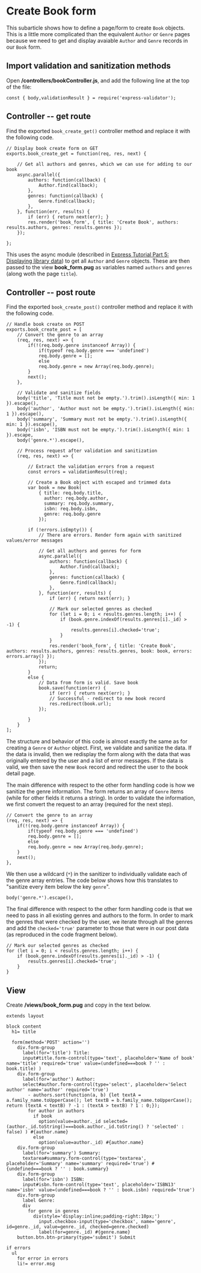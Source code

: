 # Create Book form

This subarticle shows how to define a page/form to create `Book` objects. This is a little more complicated than the equivalent `Author` or `Genre` pages because we need to get and display avaiable `Author` and `Genre` records in our `Book` form.

## Import validation and sanitization methods

Open **/controllers/bookController.js**, and add the following line at the top of the file:
```
const { body,validationResult } = require('express-validator');
```

## Controller -- get route 

Find the exported `book_create_get()` controller method and replace it with the following code.
```
// Display book create form on GET
exports.book_create_get = function(req, res, next) {
    
    // Get all authors and genres, which we can use for adding to our book
    async.parallel({
        authors: function(callback) {
            Author.find(callback);
        },
        genres: function(callback) {
            Genre.find(callback);
        },
    }, function(err, results) {
        if (err) { return next(err); }
        res.render('book_form', { title: 'Create Book', authors: results.authors, genres: results.genres });
    });
    
};
```
This uses the async module (described in [Express Tutorial Part 5: Displaying library data](https://github.com/AndrewSRea/My_Learning_Port/tree/main/JavaScript/Server-Side_Website_Programming/Express_Web_Framework/Express_Tutorial_5#express-tutorial-part-5-displaying-library-data)) to get all `Author` and `Genre` objects. These are then passed to the view **book_form.pug** as variables named `authors` and `genres` (along woth the page `title`).

## Controller -- post route

Find the exported `book_create_post()` controller method and replace it with the following code.
```
// Handle book create on POST
exports.book_create_post = [
    // Convert the genre to an array
    (req, res, next) => {
        if(!(req.body.genre instanceof Array)) {
            if(typeof req.body.genre === 'undefined')
            req.body.genre = [];
            else
            req.body.genre = new Array(req.body.genre);
        }
        next();
    },

    // Validate and sanitize fields
    body('title', 'Title must not be empty.').trim().isLength({ min: 1 }).escape(),
    body('author', 'Author must not be empty.').trim().isLength({ min: 1 }).escape(),
    body('summary', 'Summary must not be empty.').trim().isLength({ min: 1 }).escape(),
    body('isbn', 'ISBN must not be empty.').trim().isLength({ min: 1 }).escape,
    body('genre.*').escape(),

    // Process request after validation and sanitization
    (req, res, next) => {

        // Extract the validation errors from a request
        const errors = validationResult(req);

        // Create a Book object with escaped and trimmed data
        var book = new Book(
            { title: req.body.title,
              author: req.body.author,
              summary: req.body.summary,
              isbn: req.body.isbn,
              genre: req.body.genre
            });

        if (!errors.isEmpty()) {
            // There are errors. Render form again with sanitized values/error messages

            // Get all authors and genres for form
            async.parallel({
                authors: function(callback) {
                    Author.find(callback);
                },
                genres: function(callback) {
                    Genre.find(callback);
                },
            }, function(err, results) {
                if (err) { return next(err); }

                // Mark our selected genres as checked
                for (let i = 0; i < results.genres.length; i++) {
                    if (book.genre.indexOf(results.genres[i]._id) > -1) {
                        results.genres[i].checked='true';
                    }
                }
                res.render('book_form', { title: 'Create Book', authors: results.authors, genres: results.genres, book: book, errors: errors.array() });
            });
            return;
        }
        else {
            // Data from form is valid. Save book
            book.save(function(err) {
                if (err) { return next(err); }
                // Successful - redirect to new book record
                res.redirect(book.url);
            });

        }
    }
];
```
The structure and behavior of this code is almost exactly the same as for creating a `Genre` or `Author` object. First, we validate and sanitize the data. If the data is invalid, then we redisplay the form along with the data that was originally entered by the user and a list of error messages. If the data is valid, we then save the new `Book` record and redirect the user to the book detail page.

The main difference with respect to the other form handling code is how we sanitize the genre information. The form returns an array of `Genre` items (while for other fields it returns a string). In order to validate the information, we first convert the request to an array (required for the next step).
```
// Convert the genre to an array
(req, res, next) => {
    if(!(req.body.genre instanceof Array)) {
        if(typeof req.body.genre === 'undefined')
        req.body.genre = [];
        else
        req.body.genre = new Array(req.body.genre);
    }
    next();
},
```
We then use a wildcard (`*`) in the sanitizer to individually validate each of the genre array entries. The code below shows how this translates to "sanitize every item below the key `genre`".
```
body('genre.*').escape(),
```
The final difference with respect to the other form handling code is that we need to pass in all existing genres and authors to the form. In order to mark the genres that were checked by the user, we iterate through all the genres and add the `checked='true'` parameter to those that were in our post data (as reproduced in the code fragment below).
```
// Mark our selected genres as checked
for (let i = 0; i < results.genres.length; i++) {
    if (book.genre.indexOf(results.genres[i]._id) > -1) {
        results.genres[i].checked='true';
    }
}
```

## View

Create **/views/book_form.pug** and copy in the text below.
```
extends layout 

block content 
  h1= title 

  form(method='POST' action='')
    div.form-group 
      label(for='title') Title: 
      input#title.form-control(type='text', placeholder='Name of book' name='title' required='true' value=(undefined===book ? '' : book.title) )
    div.form-group 
      label(for='author') Author: 
      select#author.form-control(type='select', placeholder='Select author' name='author' required='true')
        - authors.sort(function(a, b) {let textA = a.family_name.toUpperCase(); let textB = b.family_name.toUpperCase(); return (textA < textB) ? -1 : (textA > textB) ? 1 : 0;});
        for author in authors 
          if book 
            option(value=author._id selected=(author._id.toString()===book.author._id.toString() ? 'selected' : false) ) #{author.name} 
          else 
            option(value=author._id) #{author.name} 
    div.form-group 
      label(for='summary') Summary: 
      textarea#summary.form-control(type='textarea', placeholder='Summary' name='summary' required='true') #{undefined===book ? '' : book.summary} 
    div.form-group 
      label(for='isbn') ISBN: 
      input#isbn.form-control(type='text', placeholder='ISBN13' name='isbn' value=(undefined===book ? '' : book.isbn) required='true')
    div.form-group 
      label Genre: 
      div 
        for genre in genres 
          div(style='display:inline;padding-right:10px;')
            input.checkbox-input(type='checkbox', name='genre', id=genre._id, value=genre._id, checked=genre.checked)
            label(for=genre._id) #{genre.name} 
    button.btn.btn-primary(type='submit') Submit 

if errors 
  ul 
    for error in errors 
    li!= error.msg
```
